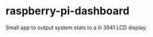 raspberry-pi-dashboard
======================

Small app to output system stats to a ili 3941 LCD display.
